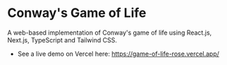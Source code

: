 # Conway's Game of Life

A web-based implementation of Conway's game of life using React.js, Next.js, TypeScript and Tailwind CSS.

- See a live demo on Vercel here: https://game-of-life-rose.vercel.app/
